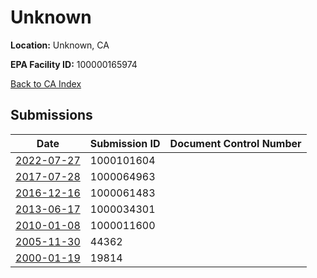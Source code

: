 # Unknown

**Location:** Unknown, CA

**EPA Facility ID:** 100000165974

[Back to CA Index](../../index.md)

## Submissions

| Date | Submission ID | Document Control Number |
|------|--------------|-------------------------|
| [2022-07-27](submissions/1000101604.md) | 1000101604 |  |
| [2017-07-28](submissions/1000064963.md) | 1000064963 |  |
| [2016-12-16](submissions/1000061483.md) | 1000061483 |  |
| [2013-06-17](submissions/1000034301.md) | 1000034301 |  |
| [2010-01-08](submissions/1000011600.md) | 1000011600 |  |
| [2005-11-30](submissions/44362.md) | 44362 |  |
| [2000-01-19](submissions/19814.md) | 19814 |  |

